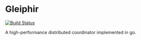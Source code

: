 # Gleiphir

[![Build Status](https://travis-ci.org/Sredeption/gleiphir.svg?branch=master)](https://travis-ci.org/Sredeption/gleiphir)

A high-performance distributed coordinator implemented in go.